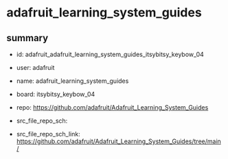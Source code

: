# adafruit_learning_system_guides
 
## summary 
* id: adafruit_adafruit_learning_system_guides_itsybitsy_keybow_04
* user: adafruit
* name: adafruit_learning_system_guides
* board: itsybitsy_keybow_04
* repo: https://github.com/adafruit/Adafruit_Learning_System_Guides



* src_file_repo_sch: 
* src_file_repo_sch_link: https://github.com/adafruit/Adafruit_Learning_System_Guides/tree/main/






